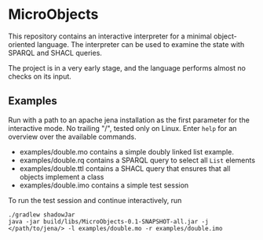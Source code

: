  # MicroObjects 
 This repository contains an interactive interpreter for a minimal object-oriented language.
 The interpreter can be used to examine the state with SPARQL and SHACL queries.
 
 The project is in a very early stage, and the language performs almost no checks on its input.
 
 ## Examples
 Run with a path to an apache jena installation as the first parameter for the interactive mode.
 No trailing "/", tested only on Linux. Enter `help` for an overview over the available commands.
 
 * examples/double.mo contains a simple doubly linked list example.
 * examples/double.rq contains a SPARQL query to select all `List` elements
 * examples/double.ttl contains a SHACL query that ensures that all objects implement a class
 * examples/double.imo contains a simple test session
 
 To run the test session and continue interactively, run
 ```
./gradlew shadowJar
java -jar build/libs/MicroObjects-0.1-SNAPSHOT-all.jar -j </path/to/jena/> -l examples/double.mo -r examples/double.imo
```